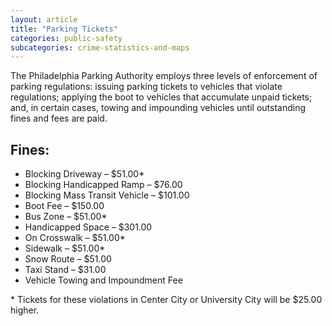 ```yaml
---
layout: article
title: "Parking Tickets"
categories: public-safety
subcategories: crime-statistics-and-maps
---
```


The Philadelphia Parking Authority employs three levels of enforcement of parking regulations: issuing parking tickets to vehicles that violate regulations; applying the boot to vehicles that accumulate unpaid tickets; and, in certain cases, towing and impounding vehicles until outstanding fines and fees are paid.

## Fines:

- Blocking Driveway – $51.00*
- Blocking Handicapped Ramp – $76.00
- Blocking Mass Transit Vehicle – $101.00
- Boot Fee – $150.00
- Bus Zone – $51.00*
- Handicapped Space – $301.00
- On Crosswalk – $51.00*
- Sidewalk – $51.00*
- Snow Route – $51.00
- Taxi Stand – $31.00
- Vehicle Towing and Impoundment Fee

\* Tickets for these violations in Center City or University City will be $25.00 higher.